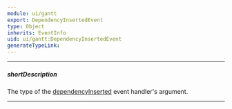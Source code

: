 ```yaml
---
module: ui/gantt
export: DependencyInsertedEvent
type: Object
inherits: EventInfo
uid: ui/gantt:DependencyInsertedEvent
generateTypeLink: 
---
```

---
##### shortDescription
The type of the [dependencyInserted]({basewidgetpath}/Events/#dependencyInserted) event handler's argument.

---
<!-- Description goes here -->